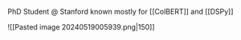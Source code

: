 PhD Student @ Stanford known mostly for [[ColBERT]] and [[DSPy]]

![[Pasted image 20240519005939.png|150]]


